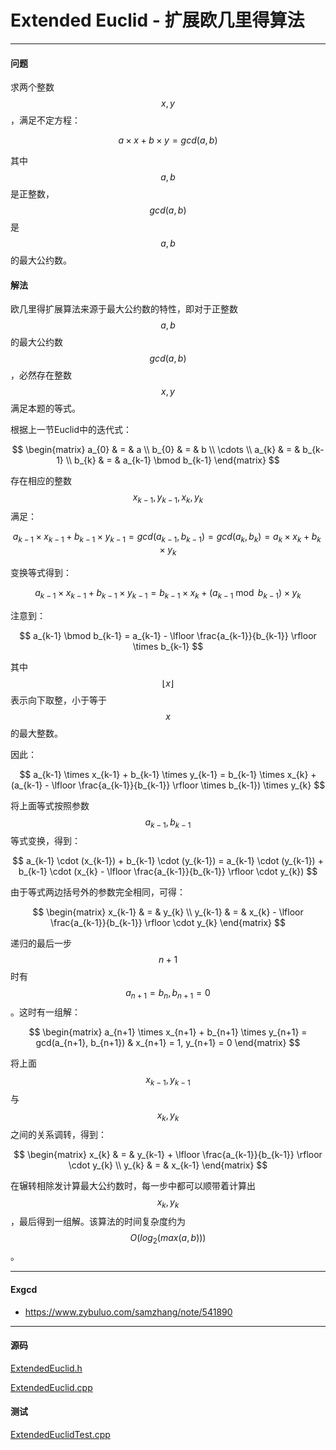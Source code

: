 <script type="text/javascript" src="https://cdnjs.cloudflare.com/ajax/libs/mathjax/2.7.1/MathJax.js?config=TeX-AMS-MML_HTMLorMML"></script>

# Extended Euclid - 扩展欧几里得算法

--------

#### 问题

求两个整数$$ x, y $$，满足不定方程：

$$
a \times x + b \times y = gcd(a, b)
$$

其中$$ a, b $$是正整数，$$ gcd(a,b) $$是$$ a, b $$的最大公约数。

#### 解法

欧几里得扩展算法来源于最大公约数的特性，即对于正整数$$ a, b $$的最大公约数$$ gcd(a,b) $$，必然存在整数$$ x, y $$满足本题的等式。

根据上一节Euclid中的迭代式：

$$
\begin{matrix}
a_{0} & = & a                       \\
b_{0} & = & b                       \\
\cdots                              \\
a_{k} & = & b_{k-1}                 \\
b_{k} & = & a_{k-1} \bmod b_{k-1}
\end{matrix}
$$

存在相应的整数$$ x_{k-1}, y_{k-1}, x_{k}, y_{k} $$满足：

$$
a_{k-1} \times x_{k-1} + b_{k-1} \times y_{k-1} = gcd(a_{k-1}, b_{k-1}) = gcd(a_{k}, b_{k}) = a_{k} \times x_{k} + b_{k} \times y_{k}
$$

变换等式得到：

$$
a_{k-1} \times x_{k-1} + b_{k-1} \times y_{k-1} = b_{k-1} \times x_{k} + (a_{k-1} \bmod b_{k-1}) \times y_{k}
$$

注意到：

$$
a_{k-1} \bmod b_{k-1} = a_{k-1} - \lfloor \frac{a_{k-1}}{b_{k-1}} \rfloor \times b_{k-1}
$$

其中$$ \lfloor x \rfloor $$表示向下取整，小于等于$$ x $$的最大整数。

因此：

$$
a_{k-1} \times x_{k-1} + b_{k-1} \times y_{k-1} = b_{k-1} \times x_{k} + (a_{k-1} - \lfloor \frac{a_{k-1}}{b_{k-1}} \rfloor \times b_{k-1}) \times y_{k}
$$

将上面等式按照参数$$ a_{k-1}, b_{k-1} $$等式变换，得到：

$$
a_{k-1} \cdot (x_{k-1}) + b_{k-1} \cdot (y_{k-1}) = a_{k-1} \cdot (y_{k-1}) + b_{k-1} \cdot (x_{k} - \lfloor \frac{a_{k-1}}{b_{k-1}} \rfloor \cdot y_{k})
$$

由于等式两边括号外的参数完全相同，可得：

$$
\begin{matrix}
x_{k-1} & = & y_{k}       \\
y_{k-1} & = & x_{k} - \lfloor \frac{a_{k-1}}{b_{k-1}} \rfloor \cdot y_{k}
\end{matrix}
$$

递归的最后一步$$ n + 1 $$时有$$ a_{n+1} = b_{n}, b_{n+1} = 0 $$。这时有一组解：

$$
\begin{matrix}
a_{n+1} \times x_{n+1} + b_{n+1} \times y_{n+1} = gcd(a_{n+1}, b_{n+1})     &   x_{n+1} = 1, y_{n+1} = 0
\end{matrix}
$$

将上面$$ x_{k-1}, y_{k-1} $$与$$ x_{k}, y_{k} $$之间的关系调转，得到：

$$
\begin{matrix}
x_{k} & = & y_{k-1} + \lfloor \frac{a_{k-1}}{b_{k-1}} \rfloor \cdot y_{k}   \\
y_{k} & = & x_{k-1}
\end{matrix}
$$

在辗转相除发计算最大公约数时，每一步中都可以顺带着计算出$$ x_{k}, y_{k} $$，最后得到一组解。该算法的时间复杂度约为$$ O(log_2 (max(a, b))) $$。

--------

#### Exgcd

* https://www.zybuluo.com/samzhang/note/541890

--------

#### 源码

[ExtendedEuclid.h](https://github.com/linrongbin16/Way-to-Algorithm/blob/master/src/NumberTheory/ExtendedEuclid.h)

[ExtendedEuclid.cpp](https://github.com/linrongbin16/Way-to-Algorithm/blob/master/src/NumberTheory/ExtendedEuclid.cpp)

#### 测试

[ExtendedEuclidTest.cpp](https://github.com/linrongbin16/Way-to-Algorithm/blob/master/src/NumberTheory/ExtendedEuclidTest.cpp)
